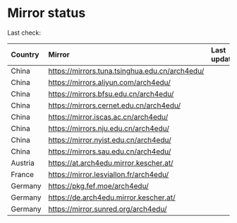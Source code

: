 <script src="./time.js"></script>
# Mirror status
Last check: <script type="text/javascript">localize(1744277145.942666);</script>

|Country|Mirror|Last update|
|:------|:-----|:----------|
|China|https://mirrors.tuna.tsinghua.edu.cn/arch4edu/|<script type="text/javascript">localize(1744224272);</script>|
|China|https://mirrors.aliyun.com/arch4edu/|<script type="text/javascript">localize(1744224272);</script>|
|China|https://mirrors.bfsu.edu.cn/arch4edu/|<script type="text/javascript">localize(1744224272);</script>|
|China|https://mirrors.cernet.edu.cn/arch4edu/|<script type="text/javascript">localize(1744224272);</script>|
|China|https://mirror.iscas.ac.cn/arch4edu/|<script type="text/javascript">localize(1744224272);</script>|
|China|https://mirrors.nju.edu.cn/arch4edu/|<script type="text/javascript">localize(1744181193);</script>|
|China|https://mirror.nyist.edu.cn/arch4edu/|<script type="text/javascript">localize(1744224272);</script>|
|China|https://mirrors.sau.edu.cn/arch4edu/|<script type="text/javascript">localize(1731653531);</script>|
|Austria|https://at.arch4edu.mirror.kescher.at/|<script type="text/javascript">localize(1744224272);</script>|
|France|https://mirror.lesviallon.fr/arch4edu/|<script type="text/javascript">localize(1744267563);</script>|
|Germany|https://pkg.fef.moe/arch4edu/|<script type="text/javascript">localize(1744224272);</script>|
|Germany|https://de.arch4edu.mirror.kescher.at/|<script type="text/javascript">localize(1744224272);</script>|
|Germany|https://mirror.sunred.org/arch4edu/|<script type="text/javascript">localize(1744224272);</script>|

<script src="./tablefilter/tablefilter.js"></script>
<script src="./table.js"></script>